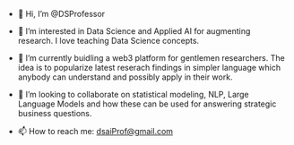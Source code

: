 - 👋 Hi, I’m @DSProfessor
- 👀 I’m interested in Data Science and Applied AI for augmenting research. I love teaching Data Science concepts.
- 🌱 I’m currently buidling a web3 platform for gentlemen researchers. The idea is to popularize latest reserach findings in simpler language which anybody can understand and possibly apply in their work.

- 💞️ I’m looking to collaborate on statistical modeling, NLP, Large Language Models and how these can be used for answering strategic business questions. 
- 📫 How to reach me: dsaiProf@gmail.com

<!---
DSProfessor/DSProfessor is a ✨ special ✨ repository because its `README.md` (this file) appears on your GitHub profile.
You can click the Preview link to take a look at your changes.
--->
